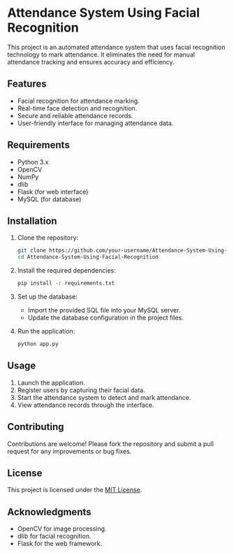 # Attendance System Using Facial Recognition

This project is an automated attendance system that uses facial recognition technology to mark attendance. It eliminates the need for manual attendance tracking and ensures accuracy and efficiency.

## Features

- Facial recognition for attendance marking.
- Real-time face detection and recognition.
- Secure and reliable attendance records.
- User-friendly interface for managing attendance data.

## Requirements

- Python 3.x
- OpenCV
- NumPy
- dlib
- Flask (for web interface)
- MySQL (for database)

## Installation

1. Clone the repository:
    ```bash
    git clone https://github.com/your-username/Attendance-System-Using-Facial-Recognition.git
    cd Attendance-System-Using-Facial-Recognition
    ```

2. Install the required dependencies:
    ```bash
    pip install -r requirements.txt
    ```

3. Set up the database:
    - Import the provided SQL file into your MySQL server.
    - Update the database configuration in the project files.

4. Run the application:
    ```bash
    python app.py
    ```

## Usage

1. Launch the application.
2. Register users by capturing their facial data.
3. Start the attendance system to detect and mark attendance.
4. View attendance records through the interface.

## Contributing

Contributions are welcome! Please fork the repository and submit a pull request for any improvements or bug fixes.

## License

This project is licensed under the [MIT License](LICENSE).

## Acknowledgments

- OpenCV for image processing.
- dlib for facial recognition.
- Flask for the web framework.
